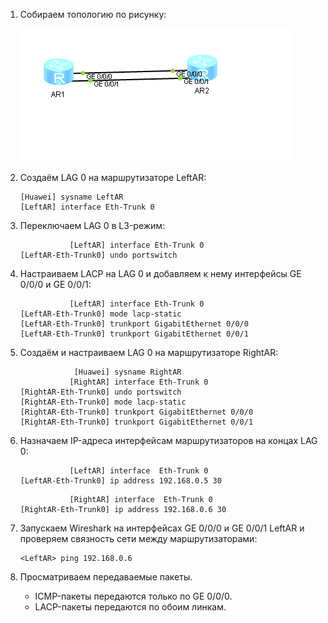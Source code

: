 1. Собираем топологию по рисунку:

   ![Lab_01_3.png](Lab_01_3.png)

2. Создаём LAG 0 на маршрутизаторе LeftAR:

   ```
   [Huawei] sysname LeftAR
   [LeftAR] interface Eth-Trunk 0
   ```

3. Переключаем LAG 0 в L3-режим:

   ```
              [LeftAR] interface Eth-Trunk 0
   [LeftAR-Eth-Trunk0] undo portswitch
   ```

4. Настраиваем LACP на LAG 0 и добавляем к нему интерфейсы GE 0/0/0 и GE 0/0/1:

   ```
              [LeftAR] interface Eth-Trunk 0
   [LeftAR-Eth-Trunk0] mode lacp-static
   [LeftAR-Eth-Trunk0] trunkport GigabitEthernet 0/0/0
   [LeftAR-Eth-Trunk0] trunkport GigabitEthernet 0/0/1
   ```

5. Создаём и настраиваем LAG 0 на маршрутизаторе RightAR:

   ```
               [Huawei] sysname RightAR
              [RightAR] interface Eth-Trunk 0
   [RightAR-Eth-Trunk0] undo portswitch
   [RightAR-Eth-Trunk0] mode lacp-static
   [RightAR-Eth-Trunk0] trunkport GigabitEthernet 0/0/0
   [RightAR-Eth-Trunk0] trunkport GigabitEthernet 0/0/1
   ```

6. Назначаем IP-адреса интерфейсам маршрутизаторов на концах LAG 0:

   ```
              [LeftAR] interface  Eth-Trunk 0
   [LeftAR-Eth-Trunk0] ip address 192.168.0.5 30
   ```

   ```
              [RightAR] interface  Eth-Trunk 0
   [RightAR-Eth-Trunk0] ip address 192.168.0.6 30
   ```

7. Запускаем Wireshark на интерфейсах GE 0/0/0 и GE 0/0/1 LeftAR и проверяем связность сети между маршрутизаторами:

   ```
   <LeftAR> ping 192.168.0.6
   ```

8. Просматриваем передаваемые пакеты.

   - ICMP-пакеты передаются только по GE 0/0/0.
   - LACP-пакеты передаются по обоим линкам.
